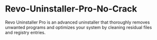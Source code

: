 # Revo-Uninstaller-Pro-No-Crack
Revo Uninstaller Pro is an advanced uninstaller that thoroughly removes unwanted programs and optimizes your system by cleaning residual files and registry entries.
